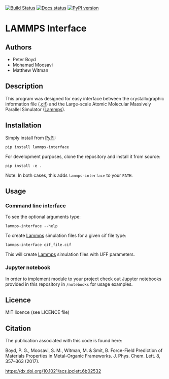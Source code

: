 [![Build Status](https://github.com/peteboyd/lammps_interface/workflows/ci/badge.svg)](https://github.com/peteboyd/lammps_interface/actions)
[![Docs status](https://readthedocs.org/projects/lammps-interface/badge)](http://lammps-interface.readthedocs.io/)
[![PyPI version](https://badge.fury.io/py/lammps-interface.svg)](https://badge.fury.io/py/)
# LAMMPS Interface
## Authors

-   Peter Boyd
-   Mohamad Moosavi
-   Matthew Witman

## Description
This program was designed for easy interface between the crystallographic
information file (.[cif]) and the Large-scale Atomic Molecular Massively
Parallel Simulator ([Lammps]).

## Installation
Simply install from [PyPI](https://pypi.org/project/lammps-interface/):
```
pip install lammps-interface
```

For development purposes, clone the repository and install it from source:
```
pip install -e .
```

Note: In both cases, this adds `lammps-interface` to your `PATH`.

## Usage

### Command line interface
To see the optional arguments type:
```
lammps-interface --help
```
To create [Lammps] simulation files for a given cif file type:
```
lammps-interface cif_file.cif
```
This will create [Lammps] simulation files with UFF parameters.

### Jupyter notebook
In order to implement module to your project check out Jupyter notebooks provided in this repository in `/notebooks` for usage examples.

## Licence
MIT licence (see LICENCE file)

## Citation
The publication associated with this code is found here:

Boyd, P. G., Moosavi, S. M., Witman, M. & Smit, B. Force-Field Prediction of Materials Properties in Metal-Organic Frameworks. J. Phys. Chem. Lett. 8, 357–363 (2017).

https://dx.doi.org/10.1021/acs.jpclett.6b02532

[Lammps]: http://lammps.sandia.gov/
[cif]: https://en.wikipedia.org/wiki/Crystallographic_Information_File
